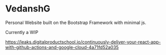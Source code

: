 # VedanshG
Personal Website built on the Bootstrap Framework with minimal js.

Currently a WIP 

https://leaks.digitalproductschool.io/continuously-deliver-your-react-app-with-github-actions-and-google-cloud-4a71fd52a035